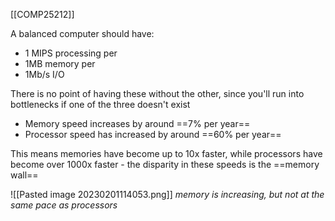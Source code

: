 [[COMP25212]]

A balanced computer should have:
- 1 MIPS processing
per
- 1MB memory
per
- 1Mb/s I/O

There is no point of having these without the other, since you'll run into bottlenecks if one of the three doesn't exist

- Memory speed increases by around ==7% per year==
- Processor speed has increased by around ==60% per year==

This means memories have become up to 10x faster, while processors have become over 1000x faster - the disparity in these speeds is the ==memory wall== 

![[Pasted image 20230201114053.png]]
*memory is increasing, but not at the same pace as processors*